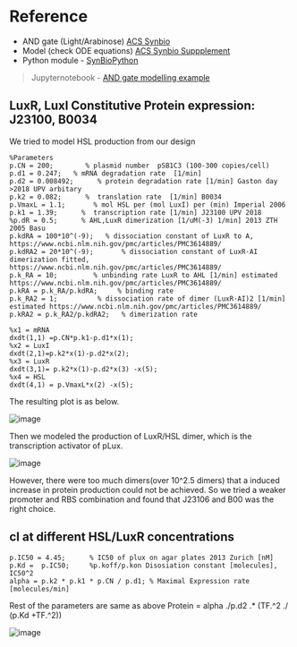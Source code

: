 # Reference
* AND gate (Light/Arabinose) [ACS Synbio](https://pubs.acs.org/doi/10.1021/acssynbio.8b00280)
* Model (check ODE equations) [ACS Synbio Suppplement](https://pubs.acs.org/doi/suppl/10.1021/acssynbio.8b00280/suppl_file/sb8b00280_si_001.pdf)
* Python module - [SynBioPython](https://github.com/Global-Biofoundries-Alliance/SynBioPython)
> Jupyternotebook - [AND gate modelling example](https://github.com/Global-Biofoundries-Alliance/SynBioPython/blob/master/examples/genbabel.ipynb)


## LuxR, LuxI Constitutive Protein expression: J23100, B0034 
We tried to model HSL production from our design

    %Parameters
    p.CN = 200;        % plasmid number  pSB1C3 (100-300 copies/cell)  
    p.d1 = 0.247;   % mRNA degradation rate  [1/min] 
    p.d2 = 0.008492;      % protein degradation rate [1/min] Gaston day >2018 UPV arbitary
    p.k2 = 0.082;      %  translation rate  [1/min] B0034
    p.VmaxL = 1.1;       % mol HSL per (mol LuxI) per (min) Imperial 2006
    p.k1 = 1.39;      %  transcription rate [1/min] J23100 UPV 2018
    %p.dR = 0.5;      % AHL,LuxR dimerization [1/uM(-3) 1/min] 2013 ZTH 2005 Basu
    p.kdRA = 100*10^(-9);   % dissociation constant of LuxR to A, https://www.ncbi.nlm.nih.gov/pmc/articles/PMC3614889/    
    p.kdRA2 = 20*10^(-9);       % dissociation constant of LuxR·AI dimerization fitted, https://www.ncbi.nlm.nih.gov/pmc/articles/PMC3614889/    
    p.k_RA = 10;         % unbinding rate LuxR to AHL [1/min] estimated https://www.ncbi.nlm.nih.gov/pmc/articles/PMC3614889/ 
    p.kRA = p.k_RA/p.kdRA;     % binding rate      
    p.k_RA2 = 1;          % dissociation rate of dimer (LuxR·AI)2 [1/min] estimated https://www.ncbi.nlm.nih.gov/pmc/articles/PMC3614889/ 
    p.kRA2 = p.k_RA2/p.kdRA2;   % dimerization rate
    
    %x1 = mRNA
    dxdt(1,1) =p.CN*p.k1-p.d1*x(1);
    %x2 = LuxI
    dxdt(2,1)=p.k2*x(1)-p.d2*x(2);
    %x3 = LuxR
    dxdt(3,1)= p.k2*x(1)-p.d2*x(3) -x(5);
    %x4 = HSL
    dxdt(4,1) = p.VmaxL*x(2) -x(5);
    
The resulting plot is as below. 

![image](https://user-images.githubusercontent.com/87188354/134769912-c4c253de-1b04-4a8b-84f8-08fc067cd724.png)

Then we modeled the production of LuxR/HSL dimer, which is the transcription activator of pLux.

![image](https://user-images.githubusercontent.com/87188354/134772693-37ceb8e1-96cb-4489-b386-63b56a6a020e.png)

However, there were too much dimers(over 10^2.5 dimers) that a induced increase in protein production could not be achieved. So we tried a weaker promoter and RBS combination and found that J23106 and 
B00 was the right choice.


## cI at different HSL/LuxR concentrations
    p.IC50 = 4.45;      % IC50 of plux on agar plates 2013 Zurich [nM]
    p.Kd =  p.IC50;     %p.koff/p.kon Disosiation constant [molecules], IC50^2
    alpha = p.k2 * p.k1 * p.CN / p.d1; % Maximal Expression rate [molecules/min]
    
Rest of the parameters are same as above
Protein  = alpha ./p.d2 .* (TF.^2 ./ (p.Kd +TF.^2))

![image](https://user-images.githubusercontent.com/87188354/134527931-3da1d566-b31f-44af-9259-cf3d084975a1.png)
